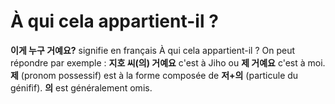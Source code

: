 # À qui cela appartient-il ?

**이게 누구 거예요?** signifie en français À qui cela appartient-il ?
On peut répondre par exemple : **지호 씨(의) 거예요** c'est à Jiho ou **제 거예요** c'est à moi.
**제** (pronom possessif) est à la forme composée de **저+의** (particule du génifif).
**의** est généralement omis.
